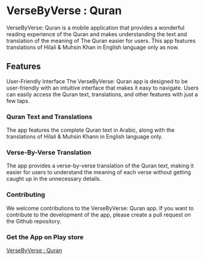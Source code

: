 # VerseByVerse : Quran
VerseByVerse: Quran is a mobile application that provides a wonderful reading experience of the Quran and makes understanding the text and translation of the meaning of The Quran easier for users. This app features translations of Hilali & Muhsin Khan in English language only as now.

## Features
User-Friendly Interface
The VerseByVerse: Quran app is designed to be user-friendly with an intuitive interface that makes it easy to navigate. Users can easily access the Quran text, translations, and other features with just a few taps.

### Quran Text and Translations
The app features the complete Quran text in Arabic, along with the translations of Hilali & Muhsin Khann in English language only. 

### Verse-By-Verse Translation
The app provides a verse-by-verse translation of the Quran text, making it easier for users to understand the meaning of each verse without getting caught up in the unnecessary details.

### Contributing
We welcome contributions to the VerseByVerse: Quran app. If you want to contribute to the development of the app, please create a pull request on the Github repository.

### Get the App on Play store
[VerseByVerse : Quran](https://play.google.com/store/apps/details?id=com.sparkbrightest.versebyverse)
